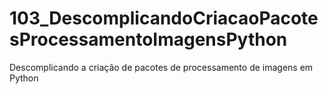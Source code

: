 # 103_DescomplicandoCriacaoPacotesProcessamentoImagensPython
Descomplicando a criação de pacotes de processamento de imagens em Python
